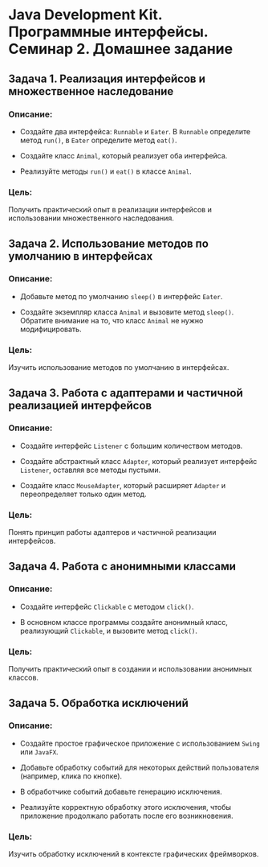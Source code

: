 # Java Development Kit. Программные интерфейсы. Семинар 2. Домашнее задание

## Задача 1. Реализация интерфейсов и множественное наследование

### Описание:

- Создайте два интерфейса: `Runnable` и `Eater`. В `Runnable` определите метод `run()`, в `Eater` определите метод `eat()`.

- Создайте класс `Animal`, который реализует оба интерфейса.

- Реализуйте методы `run()` и `eat()` в классе `Animal`.

### Цель:

Получить практический опыт в реализации интерфейсов и использовании множественного наследования.

## Задача 2. Использование методов по умолчанию в интерфейсах

### Описание:

- Добавьте метод по умолчанию `sleep()` в интерфейс `Eater`.

- Создайте экземпляр класса `Animal` и вызовите метод `sleep()`. Обратите внимание на то, что класс `Animal` не нужно модифицировать.

### Цель:

Изучить использование методов по умолчанию в интерфейсах.

## Задача 3. Работа с адаптерами и частичной реализацией интерфейсов

### Описание:

- Создайте интерфейс `Listener` с большим количеством методов.

- Создайте абстрактный класс `Adapter`, который реализует интерфейс `Listener`, оставляя все методы пустыми.

- Создайте класс `MouseAdapter`, который расширяет `Adapter` и переопределяет только один метод.

### Цель:

Понять принцип работы адаптеров и частичной реализации интерфейсов.

## Задача 4. Работа с анонимными классами

### Описание:

- Создайте интерфейс `Clickable` с методом `click()`.

- В основном классе программы создайте анонимный класс, реализующий `Clickable`, и вызовите метод `click()`.

### Цель:

Получить практический опыт в создании и использовании анонимных классов.

## Задача 5. Обработка исключений

### Описание:

- Создайте простое графическое приложение с использованием `Swing` или `JavaFX`.

- Добавьте обработку событий для некоторых действий пользователя (например, клика по кнопке).

- В обработчике событий добавьте генерацию исключения.

- Реализуйте корректную обработку этого исключения, чтобы приложение продолжало работать после его возникновения.

### Цель:

Изучить обработку исключений в контексте графических фреймворков.

